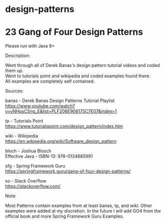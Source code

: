 # design-patterns

# 23 Gang of Four Design Patterns

Please run with Java 8+

Description:

Went through all of Derek Banas's design pattern tutorial videos and coded them up. <br /> 
Went to tutorials point and wikipedia and coded examples found there. <br />
All examples are completely self contained. <br />

Sources:

banas - Derek Banas Design Patterns Tutorial Playlist <br />
https://www.youtube.com/watch?v=vNHpsC5ng_E&list=PLF206E906175C7E07&index=1

tp - Tutorials Point <br />
https://www.tutorialspoint.com/design_pattern/index.htm

wiki - Wikipedia <br />
https://en.wikipedia.org/wiki/Software_design_pattern

bloch - Joshua Blosch <br />
Effective Java - ISBN-13: 978-0134685991 

sfg - Spring Framework Guru <br />
https://springframework.guru/gang-of-four-design-patterns/ 

so -  Stack Overflow <br />
https://stackoverflow.com/


Note:

Most Patterns contain examples from at least banas, tp, and wiki. Other examples were added at my discretion. 
In the future I will add GO4 from the official book and more Spring Framework Guru Examples.
